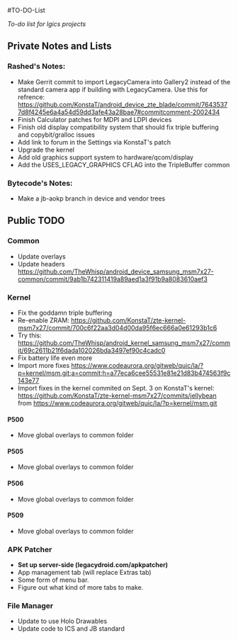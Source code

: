#TO-DO-List

_To-do list for lgics projects_

## Private Notes and Lists

### Rashed's Notes:

 * Make Gerrit commit to import LegacyCamera into Gallery2 instead of the standard camera app if building with LegacyCamera. Use this for refrence: https://github.com/KonstaT/android_device_zte_blade/commit/76435377d8f4245e6a4a54d59dd3afe43a28bae7#commitcomment-2002434
 * Finish Calculator patches for MDPI and LDPI devices
 * Finish old display compatibility system that should fix triple buffering and copybit/gralloc issues
 * Add link to forum in the Settings via KonstaT's patch
 * Upgrade the kernel
 * Add old graphics support system to hardware/qcom/display
 * Add the USES_LEGACY_GRAPHICS CFLAG into the TripleBuffer common

### Bytecode's Notes:

 * Make a jb-aokp branch in device and vendor trees

## Public TODO

### Common

 * Update overlays
 * Update headers https://github.com/TheWhisp/android_device_samsung_msm7x27-common/commit/9ab1b742311419a89aed1a3f91b9a8083610aef3

### Kernel

 * Fix the goddamn triple buffering
 * Re-enable ZRAM: https://github.com/KonstaT/zte-kernel-msm7x27/commit/700c6f22aa3d04d00da95f6ec666a0e61293b1c6
 * Try this: https://github.com/TheWhisp/android_kernel_samsung_msm7x27/commit/69c2611b21f6dada102026bda3497ef90c4cadc0
 * Fix battery life even more
 * Import more fixes https://www.codeaurora.org/gitweb/quic/la/?p=kernel/msm.git;a=commit;h=a77eca6cee55531e81e21d83b474563f9c143e77
 * Import fixes in the kernel commited on Sept. 3 on KonstaT's kernel: https://github.com/KonstaT/zte-kernel-msm7x27/commits/jellybean from https://www.codeaurora.org/gitweb/quic/la/?p=kernel/msm.git

#### P500

 * Move global overlays to common folder

#### P505

 * Move global overlays to common folder

#### P506

 * Move global overlays to common folder

#### P509

 * Move global overlays to common folder

### APK Patcher

 * __Set up server-side (legacydroid.com/apkpatcher)__
 * App management tab (will replace Extras tab)
 * Some form of menu bar.
 * Figure out what kind of more tabs to make.

### File Manager

 * Update to use Holo Drawables
 * Update code to ICS and JB standard

